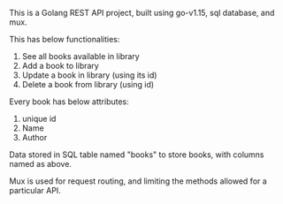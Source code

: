 This is a Golang REST API project, built using  go-v1.15, sql database, and mux.

This has below functionalities:
1. See all books available in library
2. Add a book to library
3. Update a book in library (using its id)
4. Delete a book from library (using id)

Every book has below attributes:
1. unique id
2. Name
3. Author 

Data stored in SQL table named "books" to store books, with columns named as above.

Mux is used for request routing, and limiting the methods allowed for a particular API.